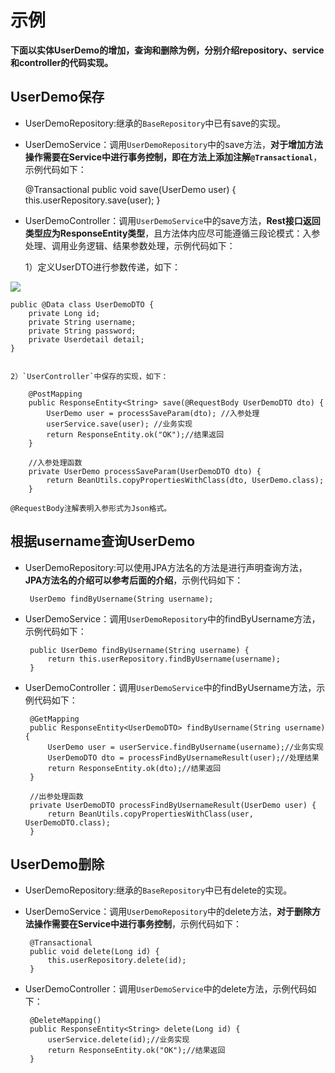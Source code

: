 # 示例

**下面以实体UserDemo的增加，查询和删除为例，分别介绍repository、service和controller的代码实现。**

## UserDemo保存

 * UserDemoRepository:继承的`BaseRepository`中已有save的实现。
 * UserDemoService：调用`UserDemoRepository`中的save方法，**对于增加方法操作需要在Service中进行事务控制，即在方法上添加注解`@Transactional`**，示例代码如下：
	
	@Transactional
	public void save(UserDemo user) {
		this.userRepository.save(user);
	}

 * UserDemoController：调用`UserDemoService`中的save方法，**Rest接口返回类型应为ResponseEntity类型**，且方法体内应尽可能遵循三段论模式：入参处理、调用业务逻辑、结果参数处理，示例代码如下：

 	1）定义UserDTO进行参数传递，如下：

![](https://i.imgur.com/DGuFYiM.png)
	
	public @Data class UserDemoDTO {
		private Long id;
		private String username;
		private String password;
		private Userdetail detail;
	}


	2）`UserController`中保存的实现，如下：

		@PostMapping
		public ResponseEntity<String> save(@RequestBody UserDemoDTO dto) {
			UserDemo user = processSaveParam(dto); //入参处理
			userService.save(user); //业务实现
			return ResponseEntity.ok("OK");//结果返回
		}
	
		//入参处理函数
		private UserDemo processSaveParam(UserDemoDTO dto) {
			return BeanUtils.copyPropertiesWithClass(dto, UserDemo.class);
		}

	@RequestBody注解表明入参形式为Json格式。

## 根据username查询UserDemo

 * UserDemoRepository:可以使用JPA方法名的方法是进行声明查询方法， **JPA方法名的介绍可以参考后面的介绍**，示例代码如下：
 
		UserDemo findByUsername(String username);

 * UserDemoService：调用`UserDemoRepository`中的findByUsername方法，示例代码如下：

		public UserDemo findByUsername(String username) {
			return this.userRepository.findByUsername(username);
		}

 * UserDemoController：调用`UserDemoService`中的findByUsername方法，示例代码如下：

		@GetMapping
		public ResponseEntity<UserDemoDTO> findByUsername(String username) {
			UserDemo user = userService.findByUsername(username);//业务实现
			UserDemoDTO dto = processFindByUsernameResult(user);//处理结果
			return ResponseEntity.ok(dto);//结果返回
		}
	
		//出参处理函数
		private UserDemoDTO processFindByUsernameResult(UserDemo user) {
			return BeanUtils.copyPropertiesWithClass(user, UserDemoDTO.class);
		}
	
## UserDemo删除

 * UserDemoRepository:继承的`BaseRepository`中已有delete的实现。
 * UserDemoService：调用`UserDemoRepository`中的delete方法，**对于删除方法操作需要在Service中进行事务控制**，示例代码如下：
	
		@Transactional
		public void delete(Long id) {
			this.userRepository.delete(id);
		}

 * UserDemoController：调用`UserDemoService`中的delete方法，示例代码如下：
	
		@DeleteMapping()
		public ResponseEntity<String> delete(Long id) {
			userService.delete(id);//业务实现
			return ResponseEntity.ok("OK");//结果返回
		}
